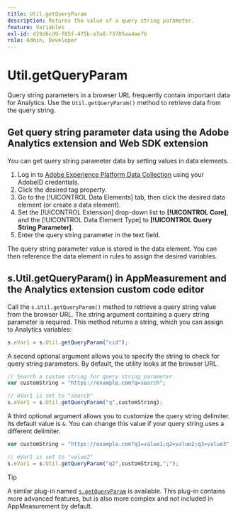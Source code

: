 ```yaml
---
title: Util.getQueryParam
description: Returns the value of a query string parameter.
feature: Variables
exl-id: d29d6cd9-f85f-475b-a7a8-73785aa4ae7b
role: Admin, Developer
---
```

# Util.getQueryParam

Query string parameters in a browser URL frequently contain important data for Analytics. Use the `Util.getQueryParam()` method to retrieve data from the query string.

## Get query string parameter data using the Adobe Analytics extension and Web SDK extension

You can get query string parameter data by setting values in data elements.

1. Log in to [Adobe Experience Platform Data Collection](https://experience.adobe.com/data-collection) using your AdobeID credentials.
2. Click the desired tag property.
3. Go to the [!UICONTROL Data Elements] tab, then click the desired data element (or create a data element).
4. Set the [!UICONTROL Extension] drop-down list to **[!UICONTROL Core]**, and the [!UICONTROL Data Element Type] to **[!UICONTROL Query String Parameter]**.
5. Enter the query string parameter in the text field.

The query string parameter value is stored in the data element. You can then reference the data element in rules to assign the desired variables.

## s.Util.getQueryParam() in AppMeasurement and the Analytics extension custom code editor

Call the `s.Util.getQueryParam()` method to retrieve a query string value from the browser URL. The string argument containing a query string parameter is required. This method returns a string, which you can assign to Analytics variables:

```js
s.eVar1 = s.Util.getQueryParam("cid");
```

A second optional argument allows you to specify the string to check for query string parameters. By default, the utility looks at the browser URL.

```js
// Search a custom string for query string parameter
var customString = "https://example.com?q=search";

// eVar1 is set to "search"
s.eVar1 = s.Util.getQueryParam("q",customString);
```

A third optional argument allows you to customize the query string delimiter. Its default value is `&`. You can change this value if your query string uses a different delimiter.

```js
var customString = "https://example.com?q1=value1;q2=value2;q3=value3";

// eVar1 is set to "value2"
s.eVar1 = s.Util.getQueryParam("q2",customString,";");
```

>[!TIP]
>
>A similar plug-in named [`s.getQueryParam`](../plugins/getqueryparam.md) is available. This plug-in contains more advanced features, but is also more complex and not included in AppMeasurement by default.
